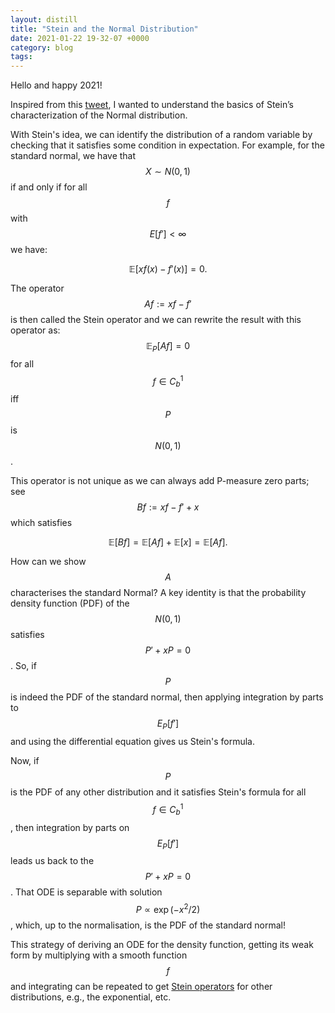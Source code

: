 ```yaml
---
layout: distill
title: "Stein and the Normal Distribution"
date: 2021-01-22 19-32-07 +0000
category: blog
tags:
---
```


Hello and happy 2021!

Inspired from this
[tweet](https://twitter.com/docmilanfar/status/1312936010393640961?s=20), I
wanted to understand the basics of Stein’s characterization of the Normal
distribution.

With Stein's idea, we can identify the distribution of a random variable by
checking that it satisfies some condition in expectation. For example, for the
standard normal, we have that $$X\sim N(0,1)$$ if and only if for all $$f$$ with
$$E[f']<\infty$$ we have:

$$\mathbb{E}[xf(x)-f'(x)]=0.$$

The operator $$Af:=xf-f'$$ is then called the Stein operator and we can rewrite
the result with this operator as: $$\mathbb{E}_{P}[Af]=0$$ for all $$f\in C^1_b$$ iff
$$P$$ is $$N(0,1)$$.

This operator is not unique as we can always add P-measure zero parts; see
$$Bf:=xf-f'+x$$ which satisfies

$$\mathbb{E}[Bf]=\mathbb{E}[Af]+\mathbb{E}[x]=\mathbb{E}[Af].$$

How can we show $$A$$ characterises the standard Normal? A key identity is that
the probability density function (PDF) of the $$N(0,1)$$ satisfies $$P'+xP=0$$. So,
if $$P$$ is indeed the PDF of the standard normal, then applying integration by
parts to $$E_{P}[f']$$ and using the differential equation gives us Stein's
formula.

Now, if $$P$$ is the PDF of any other distribution and it satisfies Stein's
formula for all $$f\in C^1_b$$, then integration by parts on $$E_{P}[f']$$ leads us
back to the $$P'+xP=0$$. That ODE is separable with solution $$P\propto
\exp(-x^2/2)$$, which, up to the normalisation, is the PDF of the standard
normal!

This strategy of deriving an ODE for the density function, getting its weak form
by multiplying with a smooth function $$f$$ and integrating can be repeated to get
[Stein
operators](https://en.wikipedia.org/wiki/Stein%27s_method#The_Stein_operator)
for other distributions, e.g., the exponential, etc.

